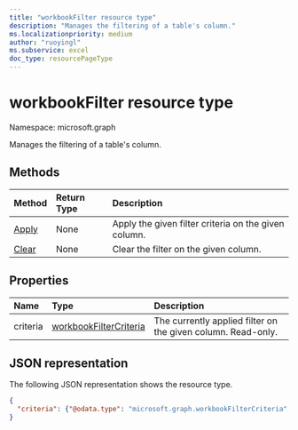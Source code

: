 ```yaml
---
title: "workbookFilter resource type"
description: "Manages the filtering of a table's column."
ms.localizationpriority: medium
author: "ruoyingl"
ms.subservice: excel
doc_type: resourcePageType
---
```


# workbookFilter resource type

Namespace: microsoft.graph

Manages the filtering of a table's column.


## Methods

| Method		   | Return Type	|Description|
|:---------------|:--------|:----------|
|[Apply](../api/filter-apply.md)|None|Apply the given filter criteria on the given column.|
|[Clear](../api/filter-clear.md)|None|Clear the filter on the given column.|

## Properties

| Name | Type	|Description|
|:---------------|:--------|:----------|
|criteria|[workbookFilterCriteria](filtercriteria.md)|The currently applied filter on the given column. Read-only.|

## JSON representation

The following JSON representation shows the resource type.

<!-- {
  "blockType": "resource",
  "baseType": "microsoft.graph.entity",
  "optionalProperties": [

  ],
  "@odata.type": "microsoft.graph.workbookFilter"
}-->

```json
{
  "criteria": {"@odata.type": "microsoft.graph.workbookFilterCriteria" }
}
```

<!-- uuid: 8fcb5dbc-d5aa-4681-8e31-b001d5168d79
2015-10-25 14:57:30 UTC -->
<!-- {
  "type": "#page.annotation",
  "description": "Filter resource",
  "keywords": "",
  "section": "documentation",
  "tocPath": ""
}-->

